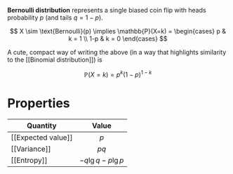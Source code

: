 **Bernoulli distribution** represents a single biased coin flip with heads probability $p$ (and tails $q=1-p$).

$$
X \sim \text{Bernoulli}(p) \implies \mathbb{P}(X=k) = \begin{cases} p & k = 1 \\ 1-p & k = 0 \end{cases} 
$$

A cute, compact way of writing the above (in a way that highlights similarity to the [[Binomial distribution]]) is

$$
\mathbb{P}(X=k) = p^k(1-p)^{1-k}
$$

# Properties


|Quantity|Value|
|--------|:-----:|
|[[Expected value]]|$p$|
|[[Variance]]|$pq$|
|[[Entropy]]|$-q \lg q - p \lg p$|
